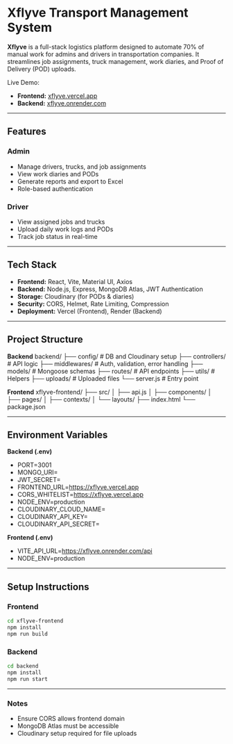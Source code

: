 # Xflyve Transport Management System

**Xflyve** is a full-stack logistics platform designed to automate 70% of manual work for admins and drivers in transportation companies. It streamlines job assignments, truck management, work diaries, and Proof of Delivery (POD) uploads.

Live Demo:  
- **Frontend:** [xflyve.vercel.app](https://xflyve.vercel.app)  
- **Backend:** [xflyve.onrender.com](https://xflyve.onrender.com)  

---

## Features

### Admin
- Manage drivers, trucks, and job assignments  
- View work diaries and PODs  
- Generate reports and export to Excel  
- Role-based authentication  

### Driver
- View assigned jobs and trucks  
- Upload daily work logs and PODs  
- Track job status in real-time  

---

## Tech Stack

- **Frontend:** React, Vite, Material UI, Axios  
- **Backend:** Node.js, Express, MongoDB Atlas, JWT Authentication  
- **Storage:** Cloudinary (for PODs & diaries)  
- **Security:** CORS, Helmet, Rate Limiting, Compression  
- **Deployment:** Vercel (Frontend), Render (Backend)  

---

## Project Structure

**Backend**
backend/
├── config/ # DB and Cloudinary setup
├── controllers/ # API logic
├── middlewares/ # Auth, validation, error handling
├── models/ # Mongoose schemas
├── routes/ # API endpoints
├── utils/ # Helpers
├── uploads/ # Uploaded files
└── server.js # Entry point

**Frontend**
xflyve-frontend/
├── src/
│ ├── api.js
│ ├── components/
│ ├── pages/
│ ├── contexts/
│ └── layouts/
├── index.html
└── package.json

---

## Environment Variables

**Backend (.env)**
- PORT=3001
- MONGO_URI=<Your MongoDB Atlas URI>
- JWT_SECRET=<Your JWT Secret>
- FRONTEND_URL=https://xflyve.vercel.app
- CORS_WHITELIST=https://xflyve.vercel.app
- NODE_ENV=production
- CLOUDINARY_CLOUD_NAME=<Cloudinary Cloud Name>
- CLOUDINARY_API_KEY=<Cloudinary API Key>
- CLOUDINARY_API_SECRET=<Cloudinary API Secret>

**Frontend (.env)**
- VITE_API_URL=https://xflyve.onrender.com/api
- NODE_ENV=production

---

## Setup Instructions

### Frontend
```bash
cd xflyve-frontend
npm install
npm run build
```
### Backend
```bash
cd backend
npm install
npm run start
```

---

### Notes
- Ensure CORS allows frontend domain
- MongoDB Atlas must be accessible
- Cloudinary setup required for file uploads